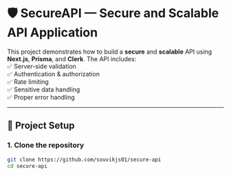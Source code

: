 # 🛡️ SecureAPI — Secure and Scalable API Application  

This project demonstrates how to build a **secure** and **scalable** API using **Next.js**, **Prisma**, and **Clerk**. The API includes:  
✅ Server-side validation  
✅ Authentication & authorization  
✅ Rate limiting  
✅ Sensitive data handling  
✅ Proper error handling  

---

## 🚀 **Project Setup**
### 1. **Clone the repository**
```bash
git clone https://github.com/souvikjs01/secure-api
cd secure-api
